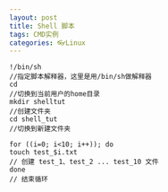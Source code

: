 ```yaml
---
layout: post
title: Shell 脚本
tags: CMD实例
categories: 👓Linux
---
```



	!/bin/sh
	//指定脚本解释器，这里是用/bin/sh做解释器
	cd 
	//切换到当前用户的home目录
	mkdir shelltut 
	//创建文件夹
	cd shell_tut
	//切换到新建文件夹
	
	for ((i=0; i<10; i++)); do
	touch test_$i.txt
	// 创建 test_1、test_2 ... test_10 文件
	done 
	// 结束循环

